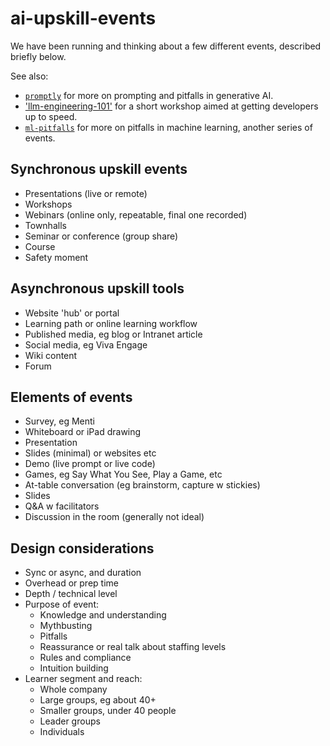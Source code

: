 # ai-upskill-events

We have been running and thinking about a few different events, described briefly below.

See also:

- [`promptly`](https://github.com/equinor/promptly) for more on prompting and pitfalls in generative AI.
- ['llm-engineering-101'](https://github.com/equinor/llm-engineering-101) for a short workshop aimed at getting developers up to speed.
- [`ml-pitfalls`](https://github.com/equinor/ml-pitfalls) for more on pitfalls in machine learning, another series of events.


## Synchronous upskill events

- Presentations (live or remote)
- Workshops
- Webinars (online only, repeatable, final one recorded)
- Townhalls
- Seminar or conference (group share)
- Course
- Safety moment


## Asynchronous upskill tools

- Website 'hub' or portal
- Learning path or online learning workflow
- Published media, eg blog or Intranet article
- Social media, eg Viva Engage
- Wiki content
- Forum


## Elements of events

- Survey, eg Menti
- Whiteboard or iPad drawing
- Presentation
- Slides (minimal) or websites etc
- Demo (live prompt or live code)
- Games, eg Say What You See, Play a Game, etc
- At-table conversation (eg brainstorm, capture w stickies)
- Slides
- Q&A w facilitators
- Discussion in the room (generally not ideal)


## Design considerations

- Sync or async, and duration 
- Overhead or prep time
- Depth / technical level
- Purpose of event:
  - Knowledge and understanding
  - Mythbusting
  - Pitfalls
  - Reassurance or real talk about staffing levels
  - Rules and compliance
  - Intuition building
- Learner segment and reach:
  - Whole company
  - Large groups, eg about 40+
  - Smaller groups, under 40 people
  - Leader groups
  - Individuals
